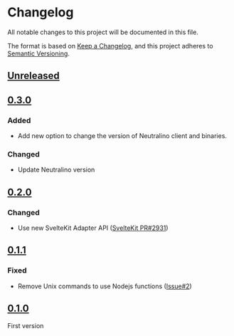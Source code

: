 # Changelog

All notable changes to this project will be documented in this file.

The format is based on [Keep a Changelog](https://keepachangelog.com/en/1.0.0/),
and this project adheres to [Semantic Versioning](https://semver.org/spec/v2.0.0.html).

## [Unreleased]

## [0.3.0]

### Added

-   Add new option to change the version of Neutralino client and binaries.

### Changed

-   Update Neutralino version

## [0.2.0]

### Changed

-   Use new SvelteKit Adapter API ([SvelteKit PR#2931](https://github.com/sveltejs/kit/pull/2931))

## [0.1.1]

### Fixed

-   Remove Unix commands to use Nodejs functions ([Issue#2])

## [0.1.0]

First version

[unreleased]: https://github.com/MacFJA/svelte-adapter-neutralino/compare/0.3.0...HEAD
[0.3.0]: https://github.com/MacFJA/svelte-adapter-neutralino/compare/0.2.0...0.3.0
[0.2.0]: https://github.com/MacFJA/svelte-adapter-neutralino/compare/0.1.1...0.2.0
[0.1.1]: https://github.com/MacFJA/svelte-adapter-neutralino/compare/0.1.0...0.1.1
[0.1.0]: https://github.com/MacFJA/svelte-adapter-neutralino/releases/tag/0.1.0
[issue#2]: https://github.com/MacFJA/svelte-adapter-neutralino/issues/2
